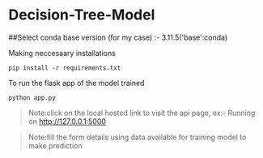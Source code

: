 # Decision-Tree-Model

##Select conda base version
  (for my case) :- 3.11.5('base':conda)

Making neccesaary installations
```
pip install -r requirements.txt
```

To run the flask app of the model trained
```
python app.py
```

>Note:click on the local hosted link to visit the api page, ex:- Running on http://127.0.0.1:5000

>Note:fill the form details using data available for training model to make prediction
